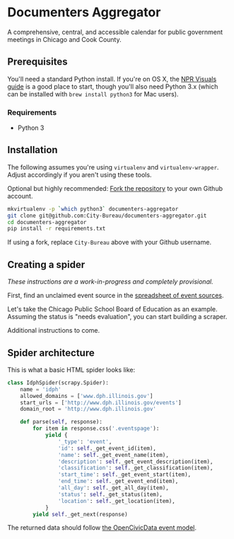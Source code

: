 # Documenters Aggregator

A comprehensive, central, and accessible calendar for public government meetings in Chicago and Cook County.

## Prerequisites

You'll need a standard Python install. If you're on OS X, the [NPR Visuals guide](http://blog.apps.npr.org/2013/06/06/how-to-setup-a-developers-environment.html) is a good place to start, though you'll also need Python 3.x (which can be installed with `brew install python3` for Mac users).

### Requirements

* Python 3

## Installation

The following assumes you're using `virtualenv` and `virtualenv-wrapper`. Adjust accordingly if you aren't using these tools.

Optional but highly recommended: [Fork the repository](https://github.com/City-Bureau/documenters-aggregator/fork) to your own Github account.

```bash
mkvirtualenv -p `which python3` documenters-aggregator
git clone git@github.com:City-Bureau/documenters-aggregator.git
cd documenters-aggregator
pip install -r requirements.txt
```

If using a fork, replace `City-Bureau` above with your Github username.

## Creating a spider

_These instructions are a work-in-progress and completely provisional._

First, find an unclaimed event source in the [spreadsheet of event sources](https://docs.google.com/spreadsheets/d/1L1lbWj89wt8b2DIZhjxERJ5FCAWPDWd0nMibtc01sZk/edit#gid=0).

Let's take the Chicago Public School Board of Education as an example. Assuming the status is "needs evaluation", you can start building a scraper.

Additional instructions to come.

## Spider architecture

This is what a basic HTML spider looks like:

```python
class IdphSpider(scrapy.Spider):
    name = 'idph'
    allowed_domains = ['www.dph.illinois.gov']
    start_urls = ['http://www.dph.illinois.gov/events']
    domain_root = 'http://www.dph.illinois.gov'

    def parse(self, response):
        for item in response.css('.eventspage'):
            yield {
                '_type': 'event',
                'id': self._get_event_id(item),
                'name': self._get_event_name(item),
                'description': self._get_event_description(item),
                'classification': self._get_classification(item),
                'start_time': self._get_event_start(item),
                'end_time': self._get_event_end(item),
                'all_day': self._get_all_day(item),
                'status': self._get_status(item),
                'location': self._get_location(item),
            }
        yield self._get_next(response)
```

The returned data should follow [the OpenCivicData event model](http://docs.opencivicdata.org/en/latest/data/event.html).
